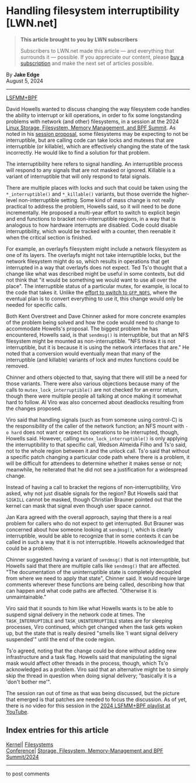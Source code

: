 # Handling filesystem interruptibility [LWN.net]

> **This article brought to you by LWN subscribers**
> 
> Subscribers to LWN.net made this article — and everything that surrounds it — possible. If you appreciate our content, please [buy a subscription](/Promo/nst-nag3/subscribe) and make the next set of articles possible. 

By **Jake Edge**  
August 5, 2024 

* * *

[LSFMM+BPF](/Articles/lsfmmbpf2024/)

David Howells wanted to discuss changing the way filesystem code handles the ability to interrupt or kill operations, in order to fix some longstanding problems with network (and other) filesystems, in a session at the 2024 [Linux Storage, Filesystem, Memory Management, and BPF Summit](https://events.linuxfoundation.org/lsfmmbpf/). As noted in his [session proposal](/ml/all/2701318.1706863882%40warthog.procyon.org.uk/), some filesystems may be expecting to not be interruptible, but are calling code can take locks and mutexes that are interruptible (or killable), which are effectively changing the state of the task incorrectly. He would like to find a solution for that problem. 

The interruptibility here refers to signal handling. An interruptible process will respond to any signals that are not masked or ignored. Killable is a variant of interruptible that will only respond to fatal signals. 

There are multiple places with locks and such that could be taken using the `*_interruptible()` and `*_killable()` variants, but those override the higher-level non-interruptible setting. Some kind of mass change is not really practical to address the problem, Howells said, so it will need to be done incrementally. He proposed a multi-year effort to switch to explicit begin and end functions to bracket non-interruptible regions, in a way that is analogous to how hardware interrupts are disabled. Code could disable interruptibility, which would be tracked with a counter, then reenable it when the critical section is finished. 

For example, an overlayfs filesystem might include a network filesystem as one of its layers. The overlayfs might not take interruptible locks, but the network filesystem might do so, which results in operations that get interrupted in a way that overlayfs does not expect. Ted Ts'o thought that a change like what was described might be useful in some contexts, but did not think that "it would be something we would want to use all over the place". The interruptible status of a particular mutex, for example, is local to the code that takes it. Unlike the [effort to switch to `GFP_NOFS`](/Articles/976355/), where the eventual plan is to convert everything to use it, this change would only be needed for specific calls. 

Both Kent Overstreet and Dave Chinner asked for more concrete examples of the problem being solved and how the code would need to change to accommodate Howells's proposal. The biggest problem he has encountered, Howells said, is that `sendmsg()` is interruptible, but that an NFS filesystem might be mounted as non-interruptible. "NFS thinks it is not interruptible, but it is because it is using the network interfaces that are." He noted that a conversion would eventually mean that many of the interruptible (and killable) variants of lock and mutex functions could be removed. 

Chinner and others objected to that, saying that there will still be a need for those variants. There were also various objections because many of the calls to `mutex_lock_interruptible()` are not checked for an error return, though there were multiple people all talking at once making it somewhat hard to follow. Al Viro was also concerned about deadlocks resulting from the changes proposed. 

Viro said that handling signals (such as from someone using control-C) is the responsibility of the caller of the network function; an NFS mount with `-o hard` does not want or expect its operations to be interrupted, though, Howells said. However, calling `mutex_lock_interruptible()` is only applying the interruptibility to that specific call, Wedson Almeida Filho and Ts'o said, not to the whole region between it and the unlock call. Ts'o said that without a specific patch changing a particular code path where there is a problem, it will be difficult for attendees to determine whether it makes sense or not; meanwhile, he reiterated that he did not see a justification for a widespread change. 

Instead of having a call to bracket the regions of non-interruptibility, Viro asked, why not just disable signals for the region? But Howells said that `SIGKILL` cannot be masked, though Christian Brauner pointed out that the kernel can mask that signal even though user space cannot. 

Jan Kara agreed with the overall approach, saying that there is a real problem for callers who do not expect to get interrupted. But Brauner was concerned about how someone looking at `sendmsg()`, which is clearly interruptible, would be able to recognize that in some contexts it can be called in such a way that it is not interruptible. Howells acknowledged that could be a problem. 

Chinner suggested having a variant of `sendmsg()` that is not interruptible, but Howells said that there are multiple calls like `sendmsg()` that are affected. "The documentation of the uninterruptible state is completely decoupled from where we need to apply that state", Chinner said. It would require large comments wherever these functions are being called, describing how that can happen and what code paths are affected. "Otherwise it is unmaintainable." 

Viro said that it sounds to him like what Howells wants is to be able to suspend signal delivery in the network code at times. The `TASK_INTERRUPTIBLE` and `TASK_UNINTERRUPTIBLE` states are for sleeping processes, Viro continued, which get changed when the task gets woken up, but the state that is really desired "smells like 'I want signal delivery suspended'" until the end of the code region. 

Ts'o agreed, noting that the change could be done without adding new infrastructure and a task flag. Howells said that manipulating the signal mask would affect other threads in the process, though, which Ts'o acknowledged as a problem. Viro said that an alternative might be to simply skip the thread in question when doing signal delivery; "basically it is a 'don't bother me'". 

The session ran out of time as that was being discussed, but the picture that emerged is that patches are needed to focus the discussion. As of yet, there is no video for this session in the [2024 LSFMM+BPF playlist at YouTube](https://www.youtube.com/playlist?list=PLbzoR-pLrL6oj1rVTXLnV7cOuetvjKn9q). 

  
Index entries for this article  
---  
[Kernel](/Kernel/Index)| [Filesystems](/Kernel/Index#Filesystems)  
[Conference](/Archives/ConferenceIndex/)| [Storage, Filesystem, Memory-Management and BPF Summit/2024](/Archives/ConferenceIndex/#Storage_Filesystem_Memory-Management_and_BPF_Summit-2024)  
  


* * *

to post comments 
